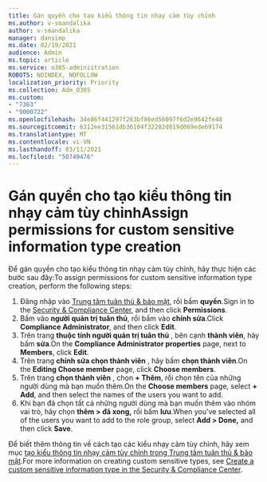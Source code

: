 ```yaml
---
title: Gán quyền cho tạo kiểu thông tin nhạy cảm tùy chỉnh
ms.author: v-smandalika
author: v-smandalika
manager: dansimp
ms.date: 02/19/2021
audience: Admin
ms.topic: article
ms.service: o365-administration
ROBOTS: NOINDEX, NOFOLLOW
localization_priority: Priority
ms.collection: Adm_O365
ms.custom:
- "7363"
- "9000722"
ms.openlocfilehash: 34e86f441297f263bf86ed56097f6d2e9642fe48
ms.sourcegitcommit: 6312ee31561db36104f32282d019d069ede69174
ms.translationtype: MT
ms.contentlocale: vi-VN
ms.lasthandoff: 03/11/2021
ms.locfileid: "50749476"
---
```

# <a name="assign-permissions-for-custom-sensitive-information-type-creation"></a><span data-ttu-id="0832b-102">Gán quyền cho tạo kiểu thông tin nhạy cảm tùy chỉnh</span><span class="sxs-lookup"><span data-stu-id="0832b-102">Assign permissions for custom sensitive information type creation</span></span>

<span data-ttu-id="0832b-103">Để gán quyền cho tạo kiểu thông tin nhạy cảm tùy chỉnh, hãy thực hiện các bước sau đây:</span><span class="sxs-lookup"><span data-stu-id="0832b-103">To assign permissions for custom sensitive information type creation, perform the following steps:</span></span>

1. <span data-ttu-id="0832b-104">Đăng nhập vào [Trung tâm tuân thủ & bảo mật](https://sip.protection.office.com/), rồi bấm **quyền**.</span><span class="sxs-lookup"><span data-stu-id="0832b-104">Sign in to the [Security & Compliance Center](https://sip.protection.office.com/), and then click **Permissions**.</span></span>
2. <span data-ttu-id="0832b-105">Bấm vào **người quản trị tuân thủ**, rồi bấm vào **chỉnh sửa**.</span><span class="sxs-lookup"><span data-stu-id="0832b-105">Click **Compliance Administrator**, and then click **Edit**.</span></span>
3. <span data-ttu-id="0832b-106">Trên trang **thuộc tính người quản trị tuân thủ** , bên cạnh **thành viên**, hãy bấm **sửa**.</span><span class="sxs-lookup"><span data-stu-id="0832b-106">On the **Compliance Administrator properties** page, next to **Members**, click **Edit**.</span></span>
4. <span data-ttu-id="0832b-107">Trên trang **chỉnh sửa chọn thành viên** , hãy bấm **chọn thành viên**.</span><span class="sxs-lookup"><span data-stu-id="0832b-107">On the **Editing Choose member** page, click **Choose members**.</span></span>
5. <span data-ttu-id="0832b-108">Trên trang **chọn thành viên** , chọn **+ Thêm**, rồi chọn tên của những người dùng mà bạn muốn thêm.</span><span class="sxs-lookup"><span data-stu-id="0832b-108">On the **Choose members** page, select **+ Add**, and then select the names of the users you want to add.</span></span>
6. <span data-ttu-id="0832b-109">Khi bạn đã chọn tất cả những người dùng mà bạn muốn thêm vào nhóm vai trò, hãy chọn **thêm > đã xong,** rồi bấm **lưu**.</span><span class="sxs-lookup"><span data-stu-id="0832b-109">When you've selected all of the users you want to add to the role group, select **Add > Done,** and then click **Save**.</span></span>

<span data-ttu-id="0832b-110">Để biết thêm thông tin về cách tạo các kiểu nhạy cảm tùy chỉnh, hãy xem mục [tạo kiểu thông tin nhạy cảm tùy chỉnh trong Trung tâm tuân thủ & bảo mật](https://docs.microsoft.com/microsoft-365/compliance/create-a-custom-sensitive-information-type).</span><span class="sxs-lookup"><span data-stu-id="0832b-110">For more information on creating custom sensitive types, see [Create a custom sensitive information type in the Security & Compliance Center](https://docs.microsoft.com/microsoft-365/compliance/create-a-custom-sensitive-information-type).</span></span>